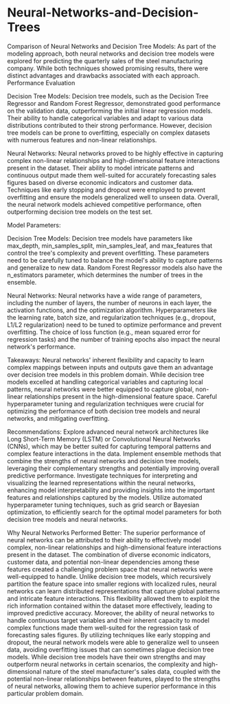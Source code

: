 # Neural-Networks-and-Decision-Trees

Comparison of Neural Networks and Decision Tree Models:
As part of the modeling approach, both neural networks and decision tree models were explored for predicting the quarterly sales of the steel manufacturing company. While both techniques showed promising results, there were distinct advantages and drawbacks associated with each approach.
Performance Evaluation

Decision Tree Models:
Decision tree models, such as the Decision Tree Regressor and Random Forest Regressor, demonstrated good performance on the validation data, outperforming the initial linear regression models.
Their ability to handle categorical variables and adapt to various data distributions contributed to their strong performance.
However, decision tree models can be prone to overfitting, especially on complex datasets with numerous features and non-linear relationships.

Neural Networks:
Neural networks proved to be highly effective in capturing complex non-linear relationships and high-dimensional feature interactions present in the dataset.
Their ability to model intricate patterns and continuous output made them well-suited for accurately forecasting sales figures based on diverse economic indicators and customer data.
Techniques like early stopping and dropout were employed to prevent overfitting and ensure the models generalized well to unseen data.
Overall, the neural network models achieved competitive performance, often outperforming decision tree models on the test set.

Model Parameters:

Decision Tree Models:
Decision tree models have parameters like max_depth, min_samples_split, min_samples_leaf, and max_features that control the tree's complexity and prevent overfitting.
These parameters need to be carefully tuned to balance the model's ability to capture patterns and generalize to new data.
Random Forest Regressor models also have the n_estimators parameter, which determines the number of trees in the ensemble.

Neural Networks:
Neural networks have a wide range of parameters, including the number of layers, the number of neurons in each layer, the activation functions, and the optimization algorithm.
Hyperparameters like the learning rate, batch size, and regularization techniques (e.g., dropout, L1/L2 regularization) need to be tuned to optimize performance and prevent overfitting.
The choice of loss function (e.g., mean squared error for regression tasks) and the number of training epochs also impact the neural network's performance.

Takeaways:
Neural networks' inherent flexibility and capacity to learn complex mappings between inputs and outputs gave them an advantage over decision tree models in this problem domain.
While decision tree models excelled at handling categorical variables and capturing local patterns, neural networks were better equipped to capture global, non-linear relationships present in the high-dimensional feature space.
Careful hyperparameter tuning and regularization techniques were crucial for optimizing the performance of both decision tree models and neural networks, and mitigating overfitting.

Recommendations:
Explore advanced neural network architectures like Long Short-Term Memory (LSTM) or Convolutional Neural Networks (CNNs), which may be better suited for capturing temporal patterns and complex feature interactions in the data.
Implement ensemble methods that combine the strengths of neural networks and decision tree models, leveraging their complementary strengths and potentially improving overall predictive performance.
Investigate techniques for interpreting and visualizing the learned representations within the neural networks, enhancing model interpretability and providing insights into the important features and relationships captured by the models.
Utilize automated hyperparameter tuning techniques, such as grid search or Bayesian optimization, to efficiently search for the optimal model parameters for both decision tree models and neural networks.

Why Neural Networks Performed Better:
The superior performance of neural networks can be attributed to their ability to effectively model complex, non-linear relationships and high-dimensional feature interactions present in the dataset. The combination of diverse economic indicators, customer data, and potential non-linear dependencies among these features created a challenging problem space that neural networks were well-equipped to handle.
Unlike decision tree models, which recursively partition the feature space into smaller regions with localized rules, neural networks can learn distributed representations that capture global patterns and intricate feature interactions. This flexibility allowed them to exploit the rich information contained within the dataset more effectively, leading to improved predictive accuracy.
Moreover, the ability of neural networks to handle continuous target variables and their inherent capacity to model complex functions made them well-suited for the regression task of forecasting sales figures. By utilizing techniques like early stopping and dropout, the neural network models were able to generalize well to unseen data, avoiding overfitting issues that can sometimes plague decision tree models.
While decision tree models have their own strengths and may outperform neural networks in certain scenarios, the complexity and high-dimensional nature of the steel manufacturer's sales data, coupled with the potential non-linear relationships between features, played to the strengths of neural networks, allowing them to achieve superior performance in this particular problem domain.
